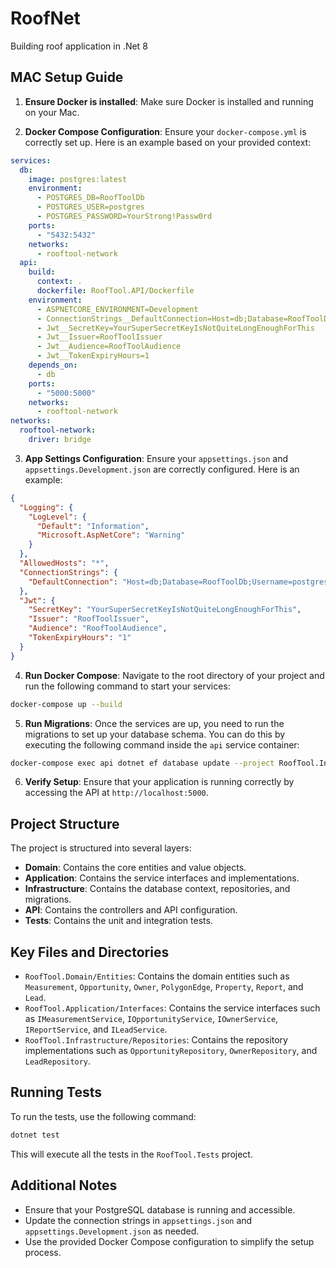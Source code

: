 # RoofNet
Building roof application in .Net 8

## MAC Setup Guide

1. **Ensure Docker is installed**: Make sure Docker is installed and running on your Mac.

2. **Docker Compose Configuration**: Ensure your `docker-compose.yml` is correctly set up. Here is an example based on your provided context:

```yaml
services:
  db:
    image: postgres:latest
    environment:
      - POSTGRES_DB=RoofToolDb
      - POSTGRES_USER=postgres
      - POSTGRES_PASSWORD=YourStrong!Passw0rd
    ports:
      - "5432:5432"
    networks:
      - rooftool-network
  api:
    build:
      context: .
      dockerfile: RoofTool.API/Dockerfile
    environment:
      - ASPNETCORE_ENVIRONMENT=Development
      - ConnectionStrings__DefaultConnection=Host=db;Database=RoofToolDb;Username=postgres;Password=YourStrong!Passw0rd;
      - Jwt__SecretKey=YourSuperSecretKeyIsNotQuiteLongEnoughForThis
      - Jwt__Issuer=RoofToolIssuer
      - Jwt__Audience=RoofToolAudience
      - Jwt__TokenExpiryHours=1
    depends_on:
      - db
    ports:
      - "5000:5000"
    networks:
      - rooftool-network
networks:
  rooftool-network:
    driver: bridge
```

3. **App Settings Configuration**: Ensure your `appsettings.json` and `appsettings.Development.json` are correctly configured. Here is an example:

```json
{
  "Logging": {
    "LogLevel": {
      "Default": "Information",
      "Microsoft.AspNetCore": "Warning"
    }
  },
  "AllowedHosts": "*",
  "ConnectionStrings": {
    "DefaultConnection": "Host=db;Database=RoofToolDb;Username=postgres;Password=YourStrong!Passw0rd;"
  },
  "Jwt": {
    "SecretKey": "YourSuperSecretKeyIsNotQuiteLongEnoughForThis",
    "Issuer": "RoofToolIssuer",
    "Audience": "RoofToolAudience",
    "TokenExpiryHours": "1"
  }
}
```

4. **Run Docker Compose**: Navigate to the root directory of your project and run the following command to start your services:

```bash
docker-compose up --build
```

5. **Run Migrations**: Once the services are up, you need to run the migrations to set up your database schema. You can do this by executing the following command inside the `api` service container:

```bash
docker-compose exec api dotnet ef database update --project RoofTool.Infrastructure --startup-project RoofTool.API
```

6. **Verify Setup**: Ensure that your application is running correctly by accessing the API at `http://localhost:5000`.

## Project Structure

The project is structured into several layers:

- **Domain**: Contains the core entities and value objects.
- **Application**: Contains the service interfaces and implementations.
- **Infrastructure**: Contains the database context, repositories, and migrations.
- **API**: Contains the controllers and API configuration.
- **Tests**: Contains the unit and integration tests.

## Key Files and Directories

- `RoofTool.Domain/Entities`: Contains the domain entities such as `Measurement`, `Opportunity`, `Owner`, `PolygonEdge`, `Property`, `Report`, and `Lead`.
- `RoofTool.Application/Interfaces`: Contains the service interfaces such as `IMeasurementService`, `IOpportunityService`, `IOwnerService`, `IReportService`, and `ILeadService`.
- `RoofTool.Infrastructure/Repositories`: Contains the repository implementations such as `OpportunityRepository`, `OwnerRepository`, and `LeadRepository`.

## Running Tests

To run the tests, use the following command:

```bash
dotnet test
```

This will execute all the tests in the `RoofTool.Tests` project.

## Additional Notes

- Ensure that your PostgreSQL database is running and accessible.
- Update the connection strings in `appsettings.json` and `appsettings.Development.json` as needed.
- Use the provided Docker Compose configuration to simplify the setup process.
